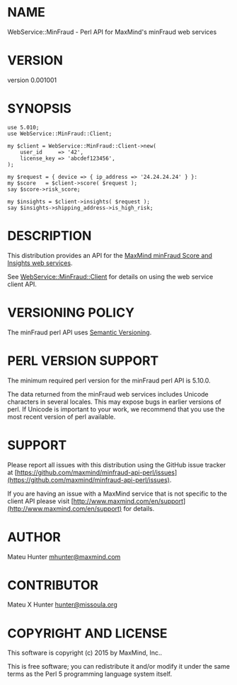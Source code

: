 # NAME

WebService::MinFraud - Perl API for MaxMind's minFraud web services

# VERSION

version 0.001001

# SYNOPSIS

    use 5.010;
    use WebService::MinFraud::Client;

    my $client = WebService::MinFraud::Client->new(
        user_id     => '42',
        license_key => 'abcdef123456',
    );

    my $request = { device => { ip_address => '24.24.24.24' } }:
    my $score   = $client->score( $request );
    say $score->risk_score;

    my $insights = $client->insights( $request );
    say $insights->shipping_address->is_high_risk;

# DESCRIPTION

This distribution provides an API for the
[MaxMind minFraud Score and Insights web services](http://dev.maxmind.com/minfraud/minfraud-score-and-insights-api-documentation/).

See [WebService::MinFraud::Client](https://metacpan.org/pod/WebService::MinFraud::Client) for details on using the web service client
API.

# VERSIONING POLICY

The minFraud perl API uses [Semantic Versioning](http://semver.org/).

# PERL VERSION SUPPORT

The minimum required perl version for the minFraud perl API is 5.10.0.

The data returned from the minFraud web services includes Unicode characters
in several locales. This may expose bugs in earlier versions of perl.  If
Unicode is important to your work, we recommend that you use the most recent
version of perl available.

# SUPPORT

Please report all issues with this distribution using the GitHub issue tracker
at [https://github.com/maxmind/minfraud-api-perl/issues](https://github.com/maxmind/minfraud-api-perl/issues).

If you are having an issue with a MaxMind service that is not specific to the
client API please visit [http://www.maxmind.com/en/support](http://www.maxmind.com/en/support) for details.

# AUTHOR

Mateu Hunter <mhunter@maxmind.com>

# CONTRIBUTOR

Mateu X Hunter <hunter@missoula.org>

# COPYRIGHT AND LICENSE

This software is copyright (c) 2015 by MaxMind, Inc..

This is free software; you can redistribute it and/or modify it under
the same terms as the Perl 5 programming language system itself.
